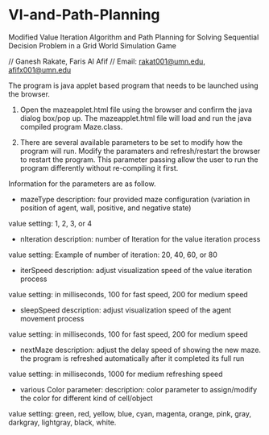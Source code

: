 VI-and-Path-Planning
====================

Modified Value Iteration Algorithm and Path Planning  for Solving Sequential Decision Problem in a Grid   World Simulation Game


// Ganesh Rakate, Faris Al Afif
// Email: rakat001@umn.edu, afifx001@umn.edu


The program is java applet based program that needs to be launched using the browser.

1. Open the mazeapplet.html file using the browser and confirm the java dialog box/pop up.
   The mazeapplet.html file will load and run the java compiled program Maze.class.

2. There are several available parameters to be set to modify how the program will run.
   Modify the paramaters and refresh/restart the browser to restart the program.
   This parameter passing allow the user to run the program differently without re-compiling it first.


Information for the parameters are as follow.
<param name="mazeType" value="1">
<param name="nIteration" value="20">
<param name="iterSpeed" value="200">
<param name="sleepSpeed" value="300">
<param name="nextMaze" value="1000">

<param name="borderColor" value="gray">
<param name="wallColor" value="gray">
<param name="agentColor" value="blue">
<param name="defaultColor" value="cyan">
<param name="targetColor" value="yellow">
<param name="dodgeColor" value="magenta">
<param name="foundColor" value="green">


- mazeType
description:
four provided maze configuration (variation in position of agent, wall, positive, and negative state)

value setting:
1, 2, 3, or 4


- nIteration
description:
number of Iteration for the value iteration process

value setting:
Example of number of iteration: 20, 40, 60, or 80


- iterSpeed
description:
adjust visualization speed of the value iteration process

value setting:
in milliseconds, 100 for fast speed, 200 for medium speed


- sleepSpeed
description:
adjust visualization speed of the agent movement process

value setting:
in milliseconds, 100 for fast speed, 200 for medium speed


- nextMaze
description:
adjust the delay speed of showing the new maze.
the program is refreshed automatically after it completed its full run

value setting:
in milliseconds, 1000 for medium refreshing speed


- various Color parameter:
description:
color parameter to assign/modify the color for different kind of cell/object

value setting:
green, red, yellow, blue, cyan, magenta, orange, pink, gray, darkgray, lightgray, black, white.
